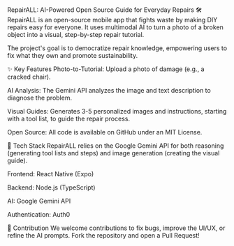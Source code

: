 RepairALL: AI-Powered Open Source Guide for Everyday Repairs 🛠️
RepairALL is an open-source mobile app that fights waste by making DIY repairs easy for everyone. It uses multimodal AI to turn a photo of a broken object into a visual, step-by-step repair tutorial.

The project's goal is to democratize repair knowledge, empowering users to fix what they own and promote sustainability.

✨ Key Features
Photo-to-Tutorial: Upload a photo of damage (e.g., a cracked chair).

AI Analysis: The Gemini API analyzes the image and text description to diagnose the problem.

Visual Guides: Generates 3-5 personalized images and instructions, starting with a tool list, to guide the repair process.

Open Source: All code is available on GitHub under an MIT License.

🚀 Tech Stack
RepairALL relies on the Google Gemini API for both reasoning (generating tool lists and steps) and image generation (creating the visual guide).

Frontend: React Native (Expo)

Backend: Node.js (TypeScript)

AI: Google Gemini API

Authentication: Auth0

🤝 Contribution
We welcome contributions to fix bugs, improve the UI/UX, or refine the AI prompts. Fork the repository and open a Pull Request!
